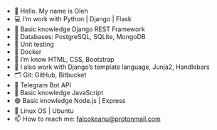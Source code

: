 - 👋 Hello. My name is Oleh
- 💻 I’m work with Python | Django | Flask
- 🔗 Basic knowledge Django REST Framework
- 💾 Databases: PostgreSQL, SQLite, MongoDB
- 🔬 Unit testing
- 🐳 Docker
- 🎨 I’m know HTML, CSS, Bootstrap
- 🔨 I also work with Django’s template language, Junja2, Handlebars
- 🗂 Git: GitHub, Bitbucket
- 🤖 Telegram Bot API
- 📒 Basic knowledge JavaScript
- 🟢 Basic knowledge Node.js | Express
- 🐧 Linux OS | Ubuntu
- 📫 How to reach me: falcokeanu@protonmail.com

